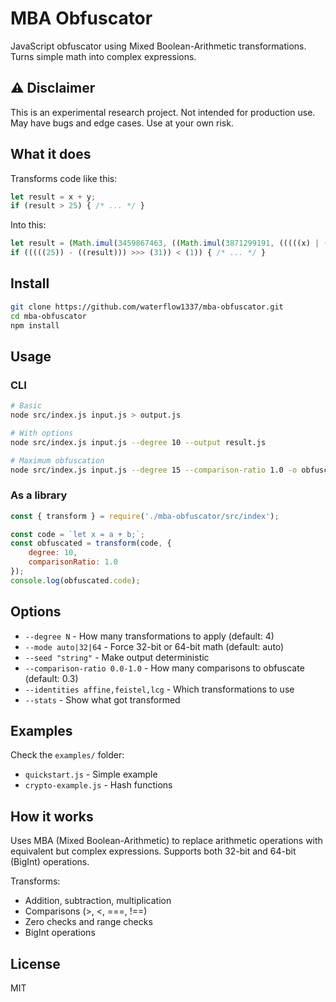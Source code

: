 # MBA Obfuscator

JavaScript obfuscator using Mixed Boolean-Arithmetic transformations. Turns simple math into complex expressions.

## ⚠️ Disclaimer

This is an experimental research project. Not intended for production use. May have bugs and edge cases. Use at your own risk.

## What it does

Transforms code like this:
```javascript
let result = x + y;
if (result > 25) { /* ... */ }
```

Into this:
```javascript
let result = (Math.imul(3459867463, ((Math.imul(3871299191, (((((x) | (y)) + ((x) & (y))) >>> 0)))) + (870483952) >>> 0))) + (2636807280) >>> 0;
if (((((25)) - ((result))) >>> (31)) < (1)) { /* ... */ }
```

## Install

```bash
git clone https://github.com/waterflow1337/mba-obfuscator.git
cd mba-obfuscator
npm install
```

## Usage

### CLI
```bash
# Basic
node src/index.js input.js > output.js

# With options
node src/index.js input.js --degree 10 --output result.js

# Maximum obfuscation
node src/index.js input.js --degree 15 --comparison-ratio 1.0 -o obfuscated.js
```

### As a library
```javascript
const { transform } = require('./mba-obfuscator/src/index');

const code = `let x = a + b;`;
const obfuscated = transform(code, { 
    degree: 10,
    comparisonRatio: 1.0 
});
console.log(obfuscated.code);
```

## Options

- `--degree N` - How many transformations to apply (default: 4)
- `--mode auto|32|64` - Force 32-bit or 64-bit math (default: auto)
- `--seed "string"` - Make output deterministic
- `--comparison-ratio 0.0-1.0` - How many comparisons to obfuscate (default: 0.3)
- `--identities affine,feistel,lcg` - Which transformations to use
- `--stats` - Show what got transformed

## Examples

Check the `examples/` folder:
- `quickstart.js` - Simple example
- `crypto-example.js` - Hash functions

## How it works

Uses MBA (Mixed Boolean-Arithmetic) to replace arithmetic operations with equivalent but complex expressions. Supports both 32-bit and 64-bit (BigInt) operations.

Transforms:
- Addition, subtraction, multiplication
- Comparisons (>, <, ===, !==)
- Zero checks and range checks
- BigInt operations

## License

MIT